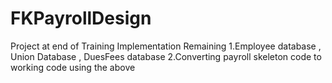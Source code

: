 # FKPayrollDesign
Project at end of Training
Implementation Remaining
    1.Employee database , Union Database , DuesFees database
    2.Converting payroll skeleton code to working code using the above 
